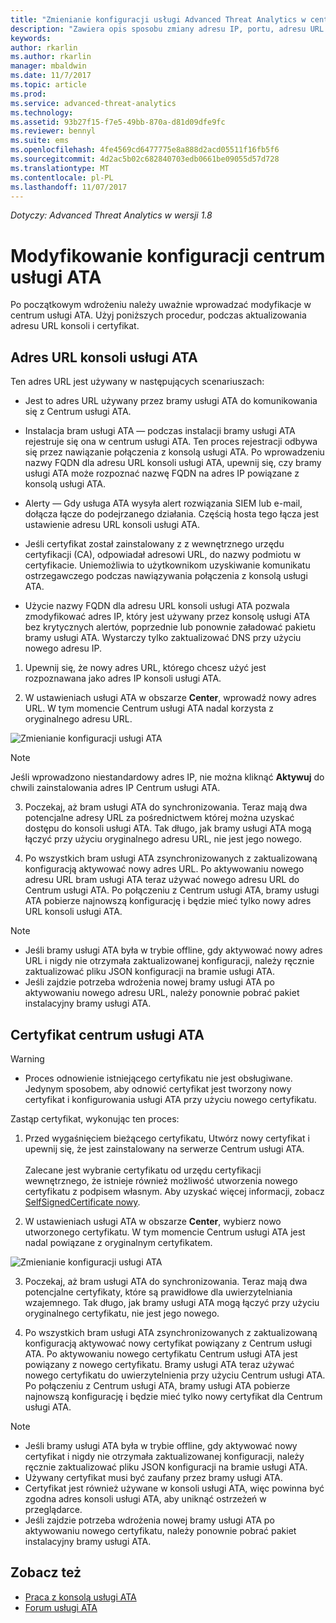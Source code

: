 ```yaml
---
title: "Zmienianie konfiguracji usługi Advanced Threat Analytics w centrum usługi ATA | Microsoft Docs"
description: "Zawiera opis sposobu zmiany adresu IP, portu, adresu URL konsoli lub certyfikatu centrum usługi ATA."
keywords: 
author: rkarlin
ms.author: rkarlin
manager: mbaldwin
ms.date: 11/7/2017
ms.topic: article
ms.prod: 
ms.service: advanced-threat-analytics
ms.technology: 
ms.assetid: 93b27f15-f7e5-49bb-870a-d81d09dfe9fc
ms.reviewer: bennyl
ms.suite: ems
ms.openlocfilehash: 4fe4569cd6477775e8a888d2acd05511f16fb5f6
ms.sourcegitcommit: 4d2ac5b02c682840703edb0661be09055d57d728
ms.translationtype: MT
ms.contentlocale: pl-PL
ms.lasthandoff: 11/07/2017
---
```

*Dotyczy: Advanced Threat Analytics w wersji 1.8*



# <a name="modifying-the-ata-center-configuration"></a>Modyfikowanie konfiguracji centrum usługi ATA


Po początkowym wdrożeniu należy uważnie wprowadzać modyfikacje w centrum usługi ATA. Użyj poniższych procedur, podczas aktualizowania adresu URL konsoli i certyfikat.

## <a name="the-ata-console-url"></a>Adres URL konsoli usługi ATA

Ten adres URL jest używany w następujących scenariuszach:

-   Jest to adres URL używany przez bramy usługi ATA do komunikowania się z Centrum usługi ATA.

- Instalacja bram usługi ATA — podczas instalacji bramy usługi ATA rejestruje się ona w centrum usługi ATA. Ten proces rejestracji odbywa się przez nawiązanie połączenia z konsolą usługi ATA. Po wprowadzeniu nazwy FQDN dla adresu URL konsoli usługi ATA, upewnij się, czy bramy usługi ATA może rozpoznać nazwę FQDN na adres IP powiązane z konsolą usługi ATA.

-   Alerty — Gdy usługa ATA wysyła alert rozwiązania SIEM lub e-mail, dołącza łącze do podejrzanego działania. Częścią hosta tego łącza jest ustawienie adresu URL konsoli usługi ATA.

-   Jeśli certyfikat został zainstalowany z z wewnętrznego urzędu certyfikacji (CA), odpowiadał adresowi URL, do nazwy podmiotu w certyfikacie. Uniemożliwia to użytkownikom uzyskiwanie komunikatu ostrzegawczego podczas nawiązywania połączenia z konsolą usługi ATA.

-   Użycie nazwy FQDN dla adresu URL konsoli usługi ATA pozwala zmodyfikować adres IP, który jest używany przez konsolę usługi ATA bez krytycznych alertów, poprzednie lub ponownie załadować pakietu bramy usługi ATA. Wystarczy tylko zaktualizować DNS przy użyciu nowego adresu IP.

1. Upewnij się, że nowy adres URL, którego chcesz użyć jest rozpoznawana jako adres IP konsoli usługi ATA.

2. W ustawieniach usługi ATA w obszarze **Center**, wprowadź nowy adres URL. W tym momencie Centrum usługi ATA nadal korzysta z oryginalnego adresu URL. 

 ![Zmienianie konfiguracji usługi ATA](media/change-center-config.png)

  > [!NOTE]
  > Jeśli wprowadzono niestandardowy adres IP, nie można kliknąć **Aktywuj** do chwili zainstalowania adres IP Centrum usługi ATA.
    
3. Poczekaj, aż bram usługi ATA do synchronizowania. Teraz mają dwa potencjalne adresy URL za pośrednictwem której można uzyskać dostępu do konsoli usługi ATA. Tak długo, jak bramy usługi ATA mogą łączyć przy użyciu oryginalnego adresu URL, nie jest jego nowego.

4. Po wszystkich bram usługi ATA zsynchronizowanych z zaktualizowaną konfiguracją aktywować nowy adres URL. Po aktywowaniu nowego adresu URL bram usługi ATA teraz używać nowego adresu URL do Centrum usługi ATA. Po połączeniu z Centrum usługi ATA, bramy usługi ATA pobierze najnowszą konfigurację i będzie mieć tylko nowy adres URL konsoli usługi ATA. 

> [!NOTE]
> -   Jeśli bramy usługi ATA była w trybie offline, gdy aktywować nowy adres URL i nigdy nie otrzymała zaktualizowanej konfiguracji, należy ręcznie zaktualizować pliku JSON konfiguracji na bramie usługi ATA.
> -   Jeśli zajdzie potrzeba wdrożenia nowej bramy usługi ATA po aktywowaniu nowego adresu URL, należy ponownie pobrać pakiet instalacyjny bramy usługi ATA.


## <a name="the-ata-center-certificate"></a>Certyfikat centrum usługi ATA

> [!WARNING]
> - Proces odnowienie istniejącego certyfikatu nie jest obsługiwane. Jedynym sposobem, aby odnowić certyfikat jest tworzony nowy certyfikat i konfigurowania usługi ATA przy użyciu nowego certyfikatu.


Zastąp certyfikat, wykonując ten proces:

1. Przed wygaśnięciem bieżącego certyfikatu, Utwórz nowy certyfikat i upewnij się, że jest zainstalowany na serwerze Centrum usługi ATA. <br></br>Zalecane jest wybranie certyfikatu od urzędu certyfikacji wewnętrznego, że istnieje również możliwość utworzenia nowego certyfikatu z podpisem własnym. Aby uzyskać więcej informacji, zobacz [SelfSignedCertificate nowy](https://technet.microsoft.com/itpro/powershell/windows/pkiclient/new-selfsignedcertificate).

2. W ustawieniach usługi ATA w obszarze **Center**, wybierz nowo utworzonego certyfikatu. W tym momencie Centrum usługi ATA jest nadal powiązane z oryginalnym certyfikatem. 

 ![Zmienianie konfiguracji usługi ATA](media/change-center-config.png)

3. Poczekaj, aż bram usługi ATA do synchronizowania. Teraz mają dwa potencjalne certyfikaty, które są prawidłowe dla uwierzytelniania wzajemnego. Tak długo, jak bramy usługi ATA mogą łączyć przy użyciu oryginalnego certyfikatu, nie jest jego nowego.

4. Po wszystkich bram usługi ATA zsynchronizowanych z zaktualizowaną konfiguracją aktywować nowy certyfikat powiązany z Centrum usługi ATA. Po aktywowaniu nowego certyfikatu Centrum usługi ATA jest powiązany z nowego certyfikatu. Bramy usługi ATA teraz używać nowego certyfikatu do uwierzytelnienia przy użyciu Centrum usługi ATA. Po połączeniu z Centrum usługi ATA, bramy usługi ATA pobierze najnowszą konfigurację i będzie mieć tylko nowy certyfikat dla Centrum usługi ATA. 

> [!NOTE]
> -   Jeśli bramy usługi ATA była w trybie offline, gdy aktywować nowy certyfikat i nigdy nie otrzymała zaktualizowanej konfiguracji, należy ręcznie zaktualizować pliku JSON konfiguracji na bramie usługi ATA.
> -   Używany certyfikat musi być zaufany przez bramy usługi ATA.
> -   Certyfikat jest również używane w konsoli usługi ATA, więc powinna być zgodna adres konsoli usługi ATA, aby uniknąć ostrzeżeń w przeglądarce.
> -   Jeśli zajdzie potrzeba wdrożenia nowej bramy usługi ATA po aktywowaniu nowego certyfikatu, należy ponownie pobrać pakiet instalacyjny bramy usługi ATA.



 
## <a name="see-also"></a>Zobacz też
- [Praca z konsolą usługi ATA](working-with-ata-console.md)
- [Forum usługi ATA](https://aka.ms/ata-forum)
